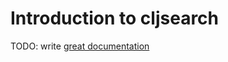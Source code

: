 # Introduction to cljsearch

TODO: write [great documentation](http://jacobian.org/writing/what-to-write/)

